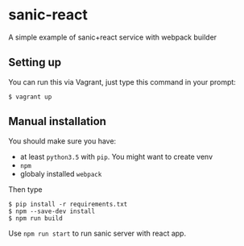 # sanic-react
A simple example of sanic+react service with webpack builder

Setting up
--
You can run this via Vagrant, just type this command in your prompt:
```
$ vagrant up
```

## Manual installation
You should make sure you have:
- at least `python3.5` with `pip`. You might want to create venv
- `npm`
- globaly installed `webpack`

Then type
```
$ pip install -r requirements.txt
$ npm --save-dev install
$ npm run build
```
Use `npm run start` to run sanic server with react app.
